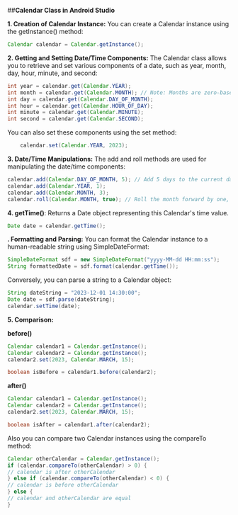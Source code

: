 ##**Calendar Class in Android Studio**

**1. Creation of Calendar Instance:**
You can create a Calendar instance using the getInstance() method:

```java
Calendar calendar = Calendar.getInstance();
```

**2. Getting and Setting Date/Time Components:**
The Calendar class allows you to retrieve and set various components of a date, such as year, month, day, hour, minute, and second:

```java
int year = calendar.get(Calendar.YEAR);
int month = calendar.get(Calendar.MONTH); // Note: Months are zero-based (0-11)
int day = calendar.get(Calendar.DAY_OF_MONTH);
int hour = calendar.get(Calendar.HOUR_OF_DAY);
int minute = calendar.get(Calendar.MINUTE);
int second = calendar.get(Calendar.SECOND);
```

You can also set these components using the set method:

```java
    calendar.set(Calendar.YEAR, 2023);
```

**3. Date/Time Manipulations:**
The add and roll methods are used for manipulating the date/time components:

```java
calendar.add(Calendar.DAY_OF_MONTH, 5); // Add 5 days to the current date
calendar.add(Calendar.YEAR, 1);
calendar.add(Calendar.MONTH, 3);
calendar.roll(Calendar.MONTH, true); // Roll the month forward by one, doesn't affect other fields
```

**4. getTime()**: Returns a Date object representing this Calendar's time value.

```java
Date date = calendar.getTime();
```

**. Formatting and Parsing:**
You can format the Calendar instance to a human-readable string using SimpleDateFormat:

```java
SimpleDateFormat sdf = new SimpleDateFormat("yyyy-MM-dd HH:mm:ss");
String formattedDate = sdf.format(calendar.getTime());
```

Conversely, you can parse a string to a Calendar object:

```java
String dateString = "2023-12-01 14:30:00";
Date date = sdf.parse(dateString);
calendar.setTime(date);
```

**5. Comparison:**

**before()**

```java
Calendar calendar1 = Calendar.getInstance();
Calendar calendar2 = Calendar.getInstance();
calendar2.set(2023, Calendar.MARCH, 15);

boolean isBefore = calendar1.before(calendar2);
```

**after()**

```java
Calendar calendar1 = Calendar.getInstance();
Calendar calendar2 = Calendar.getInstance();
calendar2.set(2023, Calendar.MARCH, 15);

boolean isAfter = calendar1.after(calendar2);
```

Also you can compare two Calendar instances using the compareTo method:

```java
Calendar otherCalendar = Calendar.getInstance();
if (calendar.compareTo(otherCalendar) > 0) {
// calendar is after otherCalendar
} else if (calendar.compareTo(otherCalendar) < 0) {
// calendar is before otherCalendar
} else {
// calendar and otherCalendar are equal
}
```

